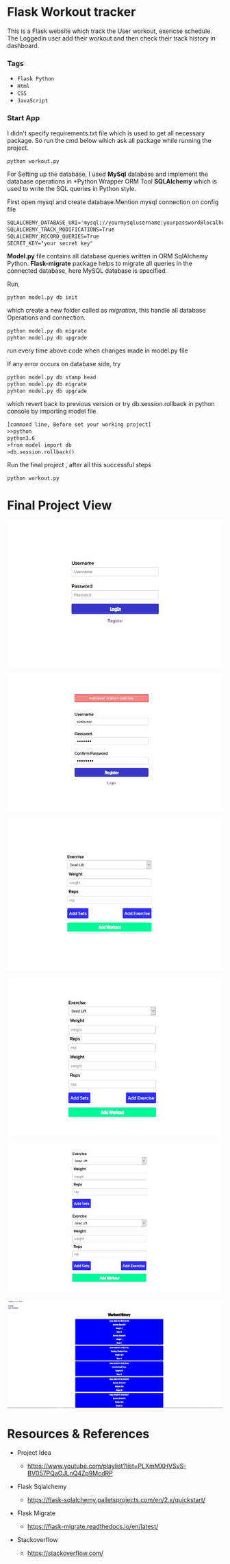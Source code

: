 # Flask Workout tracker 
  This is a Flask website which track the User workout, exericse schedule.
  The LoggedIn user add their workout and then check their track history in dashboard.
  
### Tags
  * `Flask Python`
  * `Html`
  * `CSS`
  * `JavaScript`


### Start App

I didn't specify requirements.txt file which is used to get all necessary package. So run the cmd below which ask all package while running the project.

    python workout.py

For Setting up the database, I used **MySql** database and implement the database operations in *Python Wrapper ORM Tool **SQLAlchemy** which is used to write the SQL queries in Python style. 

First open mysql and create database.Mention mysql connection on config file

    SQLALCHEMY_DATABASE_URI='mysql://yourmysqlusername:yourpassword@localhost/yourdatabasename'
    SQLALCHEMY_TRACK_MODIFICATIONS=True
    SQLALCHEMY_RECORD_QUERIES=True
    SECRET_KEY="your secret key"


**Model.py** file contains all database queries written in ORM SqlAlchemy Python.
**Flask-migrate** package helps to migrate all queries in the connected database,
  here MySQL database is specified.

Run,
   
    python model.py db init

which create a new folder called as *migration*, this handle all database Operations and connection.

    python model.py db migrate
    pyhton model.py db upgrade

run every time above code when changes made in model.py file

If any error occurs on database side, try

    python model.py db stamp head
    python model.py db migrate
    pyhton model.py db upgrade
which revert back to previous version or 
try db.session.rollback in python console by importing model file

    [command line, Before set your working project]
    >>python
    python3.6
    >from model import db
    >db.session.rollback()
    
Run the final project , after all this successful steps

    python workout.py
    
# Final Project View

![Login](showResult/login.JPG)

![Login](showResult/register.JPG)

![Login](showResult/addworkout1.JPG)

![Login](showResult/addworkout2.JPG)

![Login](showResult/addworkout3.JPG)

![Login](showResult/addworkout4.JPG)

# Resources & References

*   Project Idea
    *   https://www.youtube.com/playlist?list=PLXmMXHVSvS-BV057PQaOJLnQ4Zp9McdRP

*   Flask Sqlalchemy
    *  https://flask-sqlalchemy.palletsprojects.com/en/2.x/quickstart/   

*   Flask Migrate
    *   https://flask-migrate.readthedocs.io/en/latest/
       
*   Stackoverflow
    *   https://stackoverflow.com/

